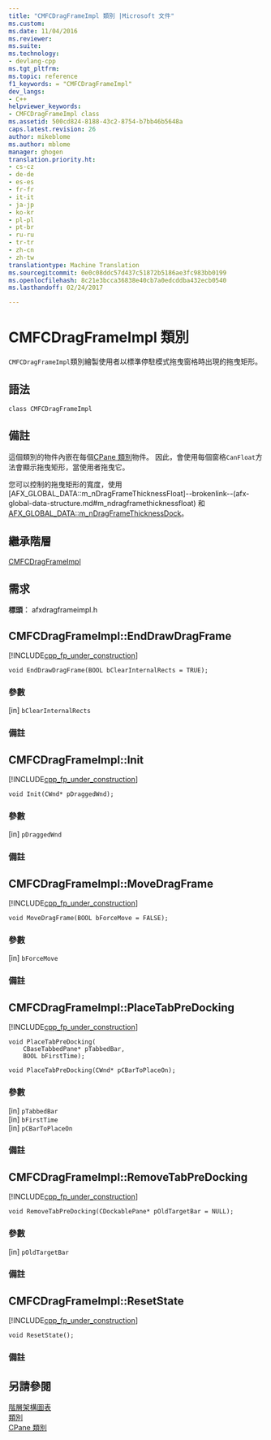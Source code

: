 ```yaml
---
title: "CMFCDragFrameImpl 類別 |Microsoft 文件"
ms.custom: 
ms.date: 11/04/2016
ms.reviewer: 
ms.suite: 
ms.technology:
- devlang-cpp
ms.tgt_pltfrm: 
ms.topic: reference
f1_keywords: = "CMFCDragFrameImpl"
dev_langs:
- C++
helpviewer_keywords:
- CMFCDragFrameImpl class
ms.assetid: 500cd824-8188-43c2-8754-b7bb46b5648a
caps.latest.revision: 26
author: mikeblome
ms.author: mblome
manager: ghogen
translation.priority.ht:
- cs-cz
- de-de
- es-es
- fr-fr
- it-it
- ja-jp
- ko-kr
- pl-pl
- pt-br
- ru-ru
- tr-tr
- zh-cn
- zh-tw
translationtype: Machine Translation
ms.sourcegitcommit: 0e0c08ddc57d437c51872b5186ae3fc983bb0199
ms.openlocfilehash: 8c21e3bcca36838e40cb7a0edcddba432ecb0540
ms.lasthandoff: 02/24/2017

---
```

# <a name="cmfcdragframeimpl-class"></a>CMFCDragFrameImpl 類別
`CMFCDragFrameImpl`類別繪製使用者以標準停駐模式拖曳窗格時出現的拖曳矩形。  
  
## <a name="syntax"></a>語法  
  
```  
class CMFCDragFrameImpl  
```  
  
## <a name="remarks"></a>備註  
 這個類別的物件內嵌在每個[CPane 類別](../../mfc/reference/cpane-class.md)物件。 因此，會使用每個窗格`CanFloat`方法會顯示拖曳矩形，當使用者拖曳它。  
  
 您可以控制的拖曳矩形的寬度，使用 [AFX_GLOBAL_DATA::m_nDragFrameThicknessFloat]--brokenlink--(afx-global-data-structure.md#m_ndragframethicknessfloat) 和[AFX_GLOBAL_DATA::m_nDragFrameThicknessDock](afx-global-data-structure.md#m_ndragframethicknessdock)。  
  
## <a name="inheritance-hierarchy"></a>繼承階層  
 [CMFCDragFrameImpl](../../mfc/reference/cmfcdragframeimpl-class.md)  
  
## <a name="requirements"></a>需求  
 **標頭︰** afxdragframeimpl.h  
  
##  <a name="enddrawdragframe"></a>CMFCDragFrameImpl::EndDrawDragFrame  
 [!INCLUDE[cpp_fp_under_construction](../../mfc/reference/includes/cpp_fp_under_construction_md.md)]  
  
```  
void EndDrawDragFrame(BOOL bClearInternalRects = TRUE);
```  
  
### <a name="parameters"></a>參數  
 [in] `bClearInternalRects`  
  
### <a name="remarks"></a>備註  
  
##  <a name="init"></a>CMFCDragFrameImpl::Init  
 [!INCLUDE[cpp_fp_under_construction](../../mfc/reference/includes/cpp_fp_under_construction_md.md)]  
  
```  
void Init(CWnd* pDraggedWnd);
```  
  
### <a name="parameters"></a>參數  
 [in] `pDraggedWnd`  
  
### <a name="remarks"></a>備註  
  
##  <a name="movedragframe"></a>CMFCDragFrameImpl::MoveDragFrame  
 [!INCLUDE[cpp_fp_under_construction](../../mfc/reference/includes/cpp_fp_under_construction_md.md)]  
  
```  
void MoveDragFrame(BOOL bForceMove = FALSE);
```  
  
### <a name="parameters"></a>參數  
 [in] `bForceMove`  
  
### <a name="remarks"></a>備註  
  
##  <a name="placetabpredocking"></a>CMFCDragFrameImpl::PlaceTabPreDocking  
 [!INCLUDE[cpp_fp_under_construction](../../mfc/reference/includes/cpp_fp_under_construction_md.md)]  
  
```  
void PlaceTabPreDocking(
    CBaseTabbedPane* pTabbedBar,  
    BOOL bFirstTime);  
  
void PlaceTabPreDocking(CWnd* pCBarToPlaceOn);
```  
  
### <a name="parameters"></a>參數  
 [in] `pTabbedBar`  
 [in] `bFirstTime`  
 [in] `pCBarToPlaceOn`  
  
### <a name="remarks"></a>備註  
  
##  <a name="removetabpredocking"></a>CMFCDragFrameImpl::RemoveTabPreDocking  
 [!INCLUDE[cpp_fp_under_construction](../../mfc/reference/includes/cpp_fp_under_construction_md.md)]  
  
```  
void RemoveTabPreDocking(CDockablePane* pOldTargetBar = NULL);
```  
  
### <a name="parameters"></a>參數  
 [in] `pOldTargetBar`  
  
### <a name="remarks"></a>備註  
  
##  <a name="resetstate"></a>CMFCDragFrameImpl::ResetState  
 [!INCLUDE[cpp_fp_under_construction](../../mfc/reference/includes/cpp_fp_under_construction_md.md)]  
  
```  
void ResetState();
```  
  
### <a name="remarks"></a>備註  
  
## <a name="see-also"></a>另請參閱  
 [階層架構圖表](../../mfc/hierarchy-chart.md)   
 [類別](../../mfc/reference/mfc-classes.md)   
 [CPane 類別](../../mfc/reference/cpane-class.md)
